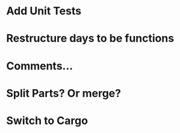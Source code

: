 

# Add Unit Tests
# Restructure days to be functions
# Comments...
# Split Parts? Or merge?
# Switch to Cargo

